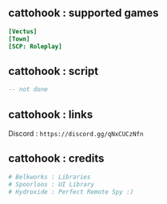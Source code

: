 ## cattohook : supported games
```ini
[Vectus]
[Town]
[SCP: Roleplay]
```
## cattohook : script
```lua
-- not done
```
## cattohook : links
Discord : `https://discord.gg/qNxCUCzNfn`
## cattohook : credits
```ini
# Belkworks : Libraries
# Spoorloos : UI Library
# Hydroxide : Perfect Remote Spy :)
